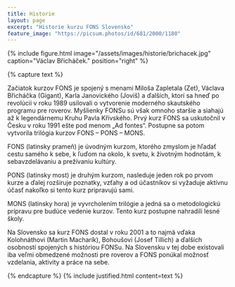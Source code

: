 ```yaml
---
title: Historie
layout: page
excerpt: "Historie kurzu FONS Slovensko"
feature_image: "https://picsum.photos/id/681/2000/1180"
---
```


{% include figure.html image="/assets/images/historie/brichacek.jpg" caption="Václav Břicháček." position="right" %}

{% capture text %}

Začiatok kurzov FONS je spojený s menami Miloša Zapletala (Zet), Václava Břicháčka (Gigant), Karla Janovického (Joviš) a ďalších, ktorí sa hneď po revolúcii v roku 1989 usilovali o vytvorenie moderného skautského programu pre roverov. Myšlienky FONSu sú však omnoho staršie a siahajú až k legendárnemu Kruhu Pavla Křivského. Prvý kurz FONS sa uskutočnil v Česku v roku 1991 ešte pod menom „Ad fontes“. Postupne sa potom vytvorila trilógia kurzov FONS – PONS – MONS.

FONS (latinsky prameň) je úvodným kurzom, ktorého zmyslom je hľadať cestu samého k sebe, k ľuďom na okolo, k svetu, k životným hodnotám, k sebavzdelávaniu a prežívaniu kultúry.

PONS (latinsky most) je druhým kurzom, nasleduje jeden rok po prvom kurze a ďalej rozširuje poznatky, vzťahy a od účastníkov si vyžaduje aktívnu účasť nakoľko si tento kurz pripravujú sami.

MONS (latinsky hora) je vyvrcholením trilógie a jedná sa o metodologickú prípravu pre budúce vedenie kurzov. Tento kurz postupne nahradili lesné školy.

Na Slovensko sa kurz FONS dostal v roku 2001 a to najmä vďaka Kolohnáthovi (Martin Macharík), Bohoušovi (Josef Tillich) a ďalších osobností spojených s históriou FONSu. Na Slovensku v tej dobe existovali iba veľmi obmedzené možnosti pre roverov a FONS ponúkal možnosť vzdelania, aktivity a práce na sebe.

{% endcapture %}
{% include justified.html content=text %}
